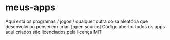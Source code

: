 # meus-apps
Aqui está os programas / jogos / qualquer outra coisa aleatória que desenvolvi ou pensei em criar. [open source] Código aberto. todos os apps aqui criados são licenciados pela licença MIT
